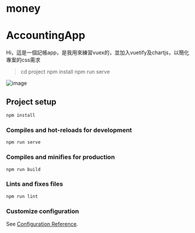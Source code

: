 # money

# AccountingApp
Hi，這是一個記帳app，是我用來練習vuex的，並加入vuetify及chartjs，以簡化專案的css需求

> cd project
>  npm install 
>  npm  run serve

![image](https://github.com/hugoyake/AccountingApp/tree/master/picture/input.png)







## Project setup
```
npm install
```

### Compiles and hot-reloads for development
```
npm run serve
```

### Compiles and minifies for production
```
npm run build
```

### Lints and fixes files
```
npm run lint
```

### Customize configuration
See [Configuration Reference](https://cli.vuejs.org/config/).
